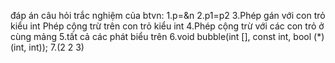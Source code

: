 đáp án câu hỏi trắc nghiệm của btvn:
1.p=&n
2.p1=p2
3.Phép gán với con trỏ kiểu int
  Phép cộng trừ trên con trỏ kiểu int
4.Phép cộng trừ với các con trỏ ở cùng mảng
5.tất cả các phát biểu trên
6.void bubble(int [], const int, bool (*) (int, int));
7.(2 2 3)
